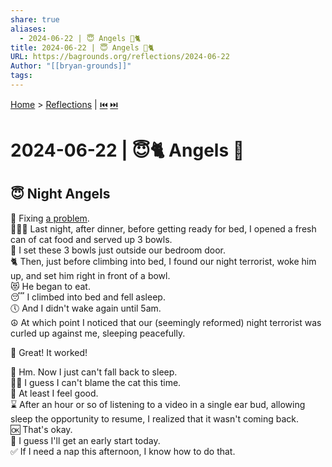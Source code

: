 ```yaml
---
share: true
aliases:
  - 2024-06-22 | 😇 Angels 🌃🐈
title: 2024-06-22 | 😇 Angels 🌃🐈
URL: https://bagrounds.org/reflections/2024-06-22
Author: "[[bryan-grounds]]"
tags: 
---
```

[Home](../index.md) > [Reflections](./index.md) | [⏮️](./2024-06-21.md) [⏭️](./2024-06-23.md)  
# 2024-06-22 | 😇🐈 Angels 🌃  
## 😇 Night Angels  
🔧 Fixing [a problem](./2024-06-21.md#👿%20Night%20Terrors).  
🥣🥣🥣 Last night, after dinner, before getting ready for bed, I opened a fresh can of cat food and served up 3 bowls.  
🚪 I set these 3 bowls just outside our bedroom door.  
🐈 Then, just before climbing into bed, I found our night terrorist, woke him up, and set him right in front of a bowl.  
😻 He began to eat.  
😴 I climbed into bed and fell asleep.  
🕔 And I didn't wake again until 5am.  
☮️ At which point I noticed that our (seemingly reformed) night terrorist was curled up against me, sleeping peacefully.  
  
🎉 Great! It worked!  
  
🤔 Hm. Now I just can't fall back to sleep.  
🤷🏻 I guess I can't blame the cat this time.  
🙂 At least I feel good.  
⌛ After an hour or so of listening to a video in a single ear bud, allowing sleep the opportunity to resume, I realized that it wasn't coming back.  
🆗 That's okay.  
🌄 I guess I'll get an early start today.  
✅ If I need a nap this afternoon, I know how to do that.